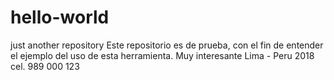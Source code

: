 # hello-world
just another repository
Este repositorio es de prueba, con el fin de entender el ejemplo del uso de esta herramienta.
Muy interesante
Lima - Peru 2018<br>
cel. 989 000 123
